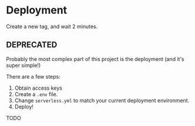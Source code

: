 # Deployment

Create a new tag, and wait 2 minutes.

## DEPRECATED

Probably the most complex part of this project is the deployment (and it's super simple!)

There are a few steps:

1. Obtain access keys
2. Create a `.env` file.
3. Change `serverless.yml` to match your current deployment environment.
4. Deploy!

TODO